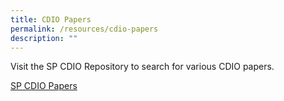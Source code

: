 ```yaml
---
title: CDIO Papers
permalink: /resources/cdio-papers
description: ""
---
```

Visit the SP CDIO Repository to search for various CDIO papers.

[SP CDIO Papers](https://drive.google.com/drive/folders/1HOoExZrbPUlExAWW-JgQdEWVAcrNjqrD?usp=sharing)